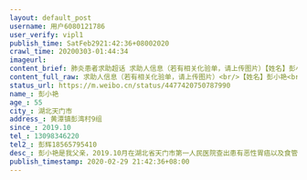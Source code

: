 ```yaml
---
layout: default_post
username: 用户6080121786
user_verify: vipl1
publish_time: SatFeb2921:42:36+08002020
crawl_time: 20200303-01:44:34
imageurl: 
content_brief: 肺炎患者求助超话 求助人信息（若有相关化验单，请上传图片）【姓名】彭小艳【年龄】55【所在城市】湖北天门市【所在小区、社区】黄潭镇彭湾村9组【患病时间】2019.10【联系方式】13098346220【其他紧急联系人】彭辉18565795410【病情描述】彭小艳是我父亲，2019.10月在湖北省天门市第一人 ...全文
content_full_raw: 求助人信息（若有相关化验单，请上传图片）<br/>【姓名】彭小艳<br/>【年龄】55<br/>【所在城市】湖北天门市<br/>【所在小区、社区】黄潭镇彭湾村9组<br/>【患病时间】2019.10<br/>【联系方式】13098346220<br/>【其他紧急联系人】彭辉18565795410<br/>【病情描述】彭小艳是我父亲，2019.10月在湖北省天门市第一人民医院查出患有恶性胃癌以及食管炎，当时已是中期，做了胃部肿瘤切除和食管糜烂部位切除手术之后，一直在做癌细胞放疗和化疗处理，原计划化疗和放疗一共6期，计划于今年7月中旬结束，目前已做了3期化疗，由于新冠肺炎目前天门第一人民医院已不收治化疗放疗病人，但是现在我父亲已经距离本该去第四次放疗和化疗的时间1个多月了，目前在家里情况很糟糕，经常恶心呕吐没有精神头发掉光了，求助现在天门哪里能收治化疗放疗的病人，跟急切，这些
status_url: https://m.weibo.cn/status/4477420750787990
name_: 彭小艳
age_: 55
city_: 湖北天门市
address_: 黄潭镇彭湾村9组
since_: 2019.10
tel_: 13098346220
tel2_: 彭辉18565795410
desc_: 彭小艳是我父亲，2019.10月在湖北省天门市第一人民医院查出患有恶性胃癌以及食管炎，当时已是中期，做了胃部肿瘤切除和食管糜烂部位切除手术之后，一直在做癌细胞放疗和化疗处理，原计划化疗和放疗一共6期，计划于今年7月中旬结束，目前已做了3期化疗，由于新冠肺炎目前天门第一人民医院已不收治化疗放疗病人，但是现在我父亲已经距离本该去第四次放疗和化疗的时间1个多月了，目前在家里情况很糟糕，经常恶心呕吐没有精神头发掉光了，求助现在天门哪里能收治化疗放疗的病人，跟急切，这些
publish_timestamp: 2020-02-29 21:42:36+08:00
---
```

